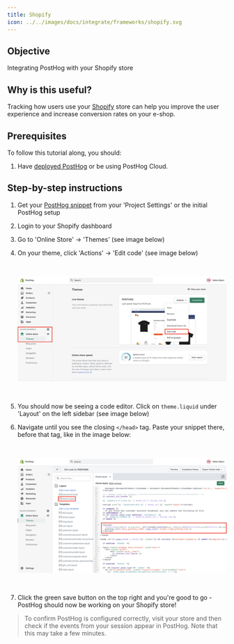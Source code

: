 ```yaml
---
title: Shopify
icon: ../../images/docs/integrate/frameworks/shopify.svg
---
```


## Objective

Integrating PostHog with your Shopify store

## Why is this useful?

Tracking how users use your [Shopify](https://www.shopify.com/) store can help you improve the user experience and increase conversion rates on your e-shop.  

## Prerequisites

To follow this tutorial along, you should:

1. Have [deployed PostHog](/docs/deployment) or be using PostHog Cloud.

## Step-by-step instructions

1. Get your [PostHog snippet](/docs/integrate) from your 'Project Settings' or the initial PostHog setup
1. Login to your Shopify dashboard
1. Go to 'Online Store' -> 'Themes' (see image below)
1. On your theme, click 'Actions' -> 'Edit code' (see image below)

    <br />

    ![Shopify Dashboard](../../images/tutorials/shopify/shopify-dashboard.png)

    <br />

1. You should now be seeing a code editor. Click on `theme.liquid` under 'Layout' on the left sidebar (see image below)
1. Navigate until you see the closing `</head>` tag. Paste your snippet there, before that tag, like in the image below:

    <br />

    ![Shopify Dashboard](../../images/tutorials/shopify/snippet.png)
    
    <br />

1. Click the green save button on the top right and you're good to go - PostHog should now be working on your Shopify store!

> To confirm PostHog is configured correctly, visit your store and then check if the events from your session appear in PostHog. Note that this may take a few minutes.
